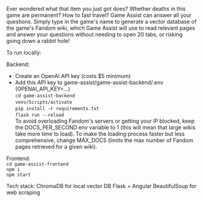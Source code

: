 Ever wondered what that item you just got does? Whether deaths in this game are permanent? How to fast travel? Game Assist can answer all your questions. Simply type in the game's name to generate a vector database of the game's Fandom wiki, which Game Assist will use to read relevant pages and answer your questions without needing to open 20 tabs, or risking going down a rabbit hole!

To run locally:  
  
Backend:  
- Create an OpenAI API key (costs $5 minimum)  
- Add this API key to game-assist/game-assist-backend/.env (OPENAI_API_KEY=...)  
`cd game-assist-backend`  
`venv/Scripts/activate`  
`pip install -r requirements.txt`  
`flask run --reload`  
To avoid overloading Fandom's servers or getting your IP blocked, keep the DOCS_PER_SECOND env variable to 1 (this will mean that large wikis take more time to load). To make the loading process faster but less comprehensive, change MAX_DOCS (limits the max number of Fandom pages retrieved for a given wiki).


Frontend:  
`cd game-assist-frontend`  
`npm i`  
`npm start`  


Tech stack:
ChromaDB for local vector DB
Flask + Angular
BeautifulSoup for web scraping
